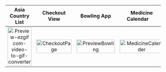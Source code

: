 Asia Country List            |  Checkout View             |  Bowling App            |  Medicine Calendar    &nbsp;&nbsp;&nbsp;&nbsp;&nbsp;        |  Music Player           
:-------------------------:|:-------------------------:|:-------------------------:|:--------------------------------------------:|:-------------------------:
<img src="https://github.com/user-attachments/assets/f864ac83-245f-4cbc-a569-adc8a7f9045b" alt="Preview-ezgif com-video-to-gif-converter" style="width:100%; height:auto;">  | <img src="https://github.com/user-attachments/assets/69981fe0-12e5-4299-89d9-ebc3618d6939" alt="CheckoutPage" style="width:100%; height:auto;">  |  <img src="https://github.com/user-attachments/assets/c63c39d2-23df-4aa4-a05b-e2ff8dd302b6" alt="PreviewBowling" style="width:100%; height:auto;"> |  <img src="https://github.com/user-attachments/assets/a14ed26a-db3e-4159-847e-fb3256d0f6d7" alt="MedicineCalender" style="height:100%; width:auto;"> |  <img src="https://github.com/user-attachments/assets/c32c2313-f68e-4036-9563-440deb7be0ab" alt="MusicPlayer" style="width:100%; height:auto;">
